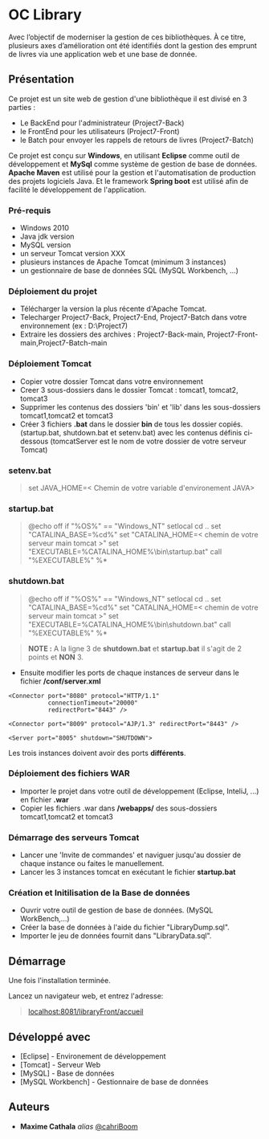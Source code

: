 # OC Library

Avec l’objectif de moderniser la gestion de ces bibliothèques.
À ce titre, plusieurs axes d’amélioration ont été identifiés dont la gestion des emprunt de livres via une application web et une base de donnée.  

## Présentation

Ce projet est un site web de gestion d'une bibliothèque il est divisé en 3 parties :
- Le BackEnd pour l'administrateur (Project7-Back)
- le FrontEnd pour les utilisateurs (Project7-Front)
- le Batch pour envoyer les rappels de retours de livres (Project7-Batch)


Ce projet est conçu sur **Windows**, en utilisant **Eclipse** comme outil de développement et **MySql** comme système de gestion de base de données.
**Apache Maven** est utilisé pour la gestion et l'automatisation de production des projets logiciels Java. Et le framework **Spring boot** est utilisé afin de facilité le développement de l'application.

### Pré-requis

- Windows 2010
- Java jdk version 
- MySQL version 
- un serveur Tomcat version XXX
- plusieurs instances de Apache Tomcat (minimum 3 instances)
- un gestionnaire de base de données SQL (MySQL Workbench, ...)

### Déploiement du projet
- Télécharger la version la plus récente d'Apache Tomcat.
- Telecharger Project7-Back, Project7-End, Project7-Batch dans votre environnement (ex : D:\Project7)
- Extraire les dossiers des archives : Project7-Back-main, Project7-Front-main,Project7-Batch-main

### Déploiement Tomcat
- Copier votre dossier Tomcat dans votre environnement
- Creer 3 sous-dossiers dans le dossier Tomcat : tomcat1, tomcat2, tomcat3
- Supprimer les contenus des dossiers 'bin' et 'lib' dans les sous-dossiers tomcat1,tomcat2 et tomcat3
- Créer 3 fichiers **.bat** dans le dossier **bin** de tous les dossier copiés. (startup.bat, shutdown.bat et setenv.bat) 
  avec les contenus définis ci-dessous (tomcatServer est le nom de votre dossier de votre serveur Tomcat) 

### **setenv.bat**
> set JAVA_HOME=< Chemin de votre variable d'environement JAVA>

### **startup.bat**
>@echo off
if "%OS%" == "Windows_NT" setlocal
cd ..
set "CATALINA_BASE=%cd%"
set "CATALINA_HOME=< chemin de votre serveur main tomcat >"
set "EXECUTABLE=%CATALINA_HOME%\bin\startup.bat"
call "%EXECUTABLE%" %*
>
### **shutdown.bat**
>@echo off
if "%OS%" == "Windows_NT" setlocal
cd ..
set "CATALINA_BASE=%cd%"
set "CATALINA_HOME=< chemin de votre serveur main tomcat >"
set "EXECUTABLE=%CATALINA_HOME%\bin\shutdown.bat"
call "%EXECUTABLE%" %*
>

>**NOTE :** A la ligne 3 de **shutdown.bat** et **startup.bat** il s'agit de 2 points et **NON** 3.

- Ensuite modifier les ports de chaque instances de serveur dans le fichier **/conf/server.xml**

>
    <Connector port="8080" protocol="HTTP/1.1"
               connectionTimeout="20000"
               redirectPort="8443" />
>
>
	<Connector port="8009" protocol="AJP/1.3" redirectPort="8443" />
>

>
	<Server port="8005" shutdown="SHUTDOWN">
>
Les trois instances doivent avoir des ports **différents**.


### Déploiement des fichiers WAR
- Importer le projet dans votre outil de développement (Eclipse, InteliJ, ...) en fichier **.war**
- Copier les fichiers .war dans **/webapps/** des sous-dossiers tomcat1,tomcat2 et tomcat3


### Démarrage des serveurs Tomcat
- Lancer une 'Invite de commandes' et naviguer jusqu'au dossier de chaque instance ou faites le manuellement.
- Lancer les 3 instances tomcat en exécutant le fichier **startup.bat**


### Création et Initilisation de la Base de données
- Ouvrir votre outil de gestion de base de données. (MySQL WorkBench,...)
- Créer la base de données à l'aide du fichier "LibraryDump.sql".
- Importer le jeu de données fournit dans "LibraryData.sql".


## Démarrage

Une fois l'installation terminée.

Lancez un navigateur web, et entrez l'adresse:
> [localhost:8081/libraryFront/accueil](http://localhost:8081/libraryFront/accueil)

## Développé avec

* [Eclipse] - Environement de développement
* [Tomcat] - Serveur Web
* [MySQL] - Base de données
* [MySQL Workbench] - Gestionnaire de base de données


## Auteurs
* **Maxime Cathala** _alias_ [@cahriBoom](https://github.com/cahriBoom)
